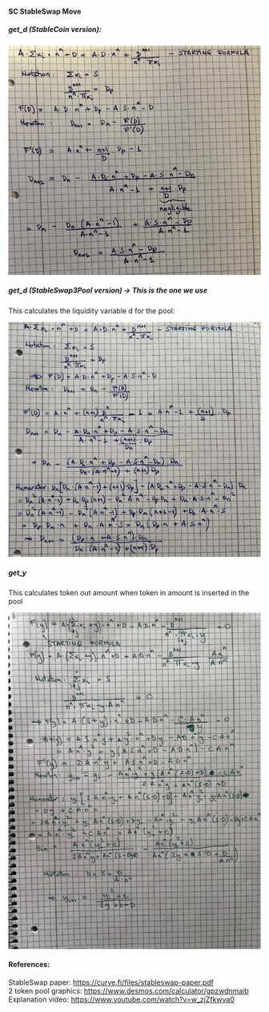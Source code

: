#### SC StableSwap Move

##### get_d (StableCoin version):

![Get D Image](calculus/get_d_v1.jpg)


##### get_d (StableSwap3Pool version) -> This is the one we use  
This calculates the liquidity variable d for the pool:

![Get D Image](calculus/get_d_v2.png)


##### get_y  
This calculates token out amount when token in amount is inserted in the pool

![Get Y Image](calculus/get_y.png)


#### References:
StableSwap paper:           https://curve.fi/files/stableswap-paper.pdf \
2 token pool graphics:      https://www.desmos.com/calculator/gpzwdnmaib \
Explanation video:          https://www.youtube.com/watch?v=w_zjZfkwva0 
